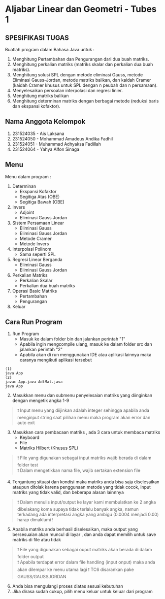 # Aljabar Linear dan Geometri - Tubes 1

## SPESIFIKASI TUGAS
Buatlah program dalam Bahasa Java untuk :
1. Menghitung Pertambahan dan Pengurangan dari dua buah matriks.
2. Menghitung perkalian matriks (matriks skalar dan perkalian dua buah matriks).
3. Menghitung solusi SPL dengan metode eliminasi Gauss, metode Eliminasi Gauss-Jordan, metode matriks balikan, dan kaidah Cramer (kaidah Cramer khusus untuk SPL dengan n peubah dan n persamaan).
4. Menyelesaikan persoalan interpolasi dan regresi linier.
5. Menghitung matriks balikan
6. Menghitung determinan matriks dengan berbagai metode (reduksi baris dan ekspansi kofaktor).

## Nama Anggota Kelompok
1. 231524035 - Ais Laksana
2. 231524050 - Mohammad Amadeus Andika Fadhil
3. 231524051 - Muhammad Adhyaksa Fadillah
4. 231524064 - Yahya Alfon Sinaga

## Menu
Menu dalam program :
1.  Determinan
    - Ekspansi Kofaktor
    - Segitiga Atas (OBE)
    - Segitiga Bawah (OBE)
2.  Invers
    - Adjoint
    - Eliminasi Gauss Jordan
3.  Sistem Persamaan Linear
    - Eliminasi Gauss
    - Eliminasi Gauss Jordan
    - Metode Cramer
    - Metode Invers
4.  Interpolasi Polinom
    - Sama seperti SPL
5.  Regresi Linear Berganda
    - Eliminasi Gauss
    - Eliminasi Gauss Jordan
6. Perkalian Matriks
    - Perkalian Skalar
    - Perkalian dua buah matriks
8. Operasi Basic Matriks
    - Pertambahan
    - Pengurangan
9. Keluar 

## Cara Run Program
1.  Run Program 
    - Masuk ke dalam folder bin dan jalankan perintah "1"
    - Apabila ingin mengcompile ulang, masuk ke dalam folder src dan jalankan perintah "2"
    - Apabila akan di run menggunakan IDE atau aplikasi lainnya maka caranya mengikuti aplikasi tersebut
```
(1)
java App
(2)
javac App.java AdtMat.java
java App
```
2.  Masukkan menu dan submenu penyelesaian matriks yang diinginkan dengan mengetik angka 1-9
> :exclamation: Input menu yang diijinkan adalah integer sehingga apabila anda menginput string saat pilihan menu maka program akan error dan auto exit
3.  Masukkan cara pembacaan matriks , ada 3 cara untuk membaca matriks
    - Keyboard
    - File
    - Matriks Hilbert (Khusus SPL)
> :exclamation: File yang digunakan sebagai input matriks wajib berada di dalam folder test <br/>
> :exclamation: Dalam mengetikkan nama file, wajib sertakan extension file
4. Tergantung situasi dan kondisi maka matriks anda bisa saja diselesaikan ataupun ditolak karena penggunaan metode yang tidak cocok, input matriks yang tidak valid, dan beberapa alasan lainnnya
> :exclamation: Dalam menulis input/output ke layar kami membulatkan ke 2 angka dibelakang koma supaya tidak terlalu banyak angka, namun terkadang ada interpretasi angka yang ambigu (0.0004 menjadi 0.00) harap dimaklumi !
5. Apabila matriks anda berhasil diselesaikan, maka output yang bersesuaian akan muncul di layar , dan anda dapat memilih untuk save matriks di file atau tidak
> :exclamation: File yang digunakan sebagai ouput matriks akan berada di dalam folder output <br/>
> :exclamation: Apabila terdapat error dalam file handling (input onput) maka anda akan dilempar ke menu utama lagi 
> :exclamation: TC6 disarankan pake GAUSS/GAUSSJORDAN
6. Anda bisa mengulangi proses diatas sesuai kebutuhan
7. Jika dirasa sudah cukup, pilih menu keluar untuk keluar dari program


